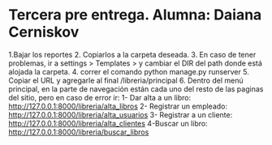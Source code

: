 # Tercera pre entrega. Alumna: Daiana Cerniskov

1.Bajar los reportes
2. Copiarlos a la carpeta deseada.
3. En caso de tener problemas, ir a settings > Templates > y cambiar el DIR del path donde está alojada la carpeta.
4. correr el comando python manage.py runserver
5. Copiar el URL y agregarle al final /libreria/principal
6. Dentro del menú principal, en la parte de navegación están cada uno del resto de las paginas del sitio, pero en caso de error ir:
1- Dar alta a un libro: http://127.0.0.1:8000/libreria/alta_libros
2- Registrar un empleado: http://127.0.0.1:8000/libreria/alta_usuarios
3- Registrar a un cliente: http://127.0.0.1:8000/libreria/alta_clientes
4-Buscar un libro: http://127.0.0.1:8000/libreria/buscar_libros
